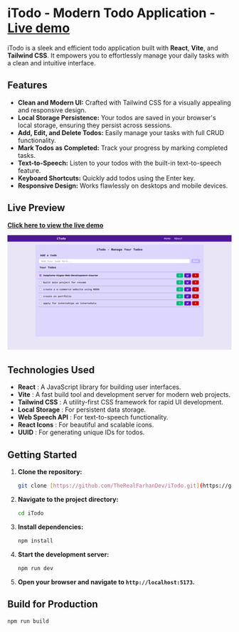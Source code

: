 # iTodo - Modern Todo Application - [**Live demo**](https://itodo-drab.vercel.app/)

iTodo is a sleek and efficient todo application built with **React**, **Vite**, and **Tailwind CSS**. It empowers you to effortlessly manage your daily tasks with a clean and intuitive interface.

## Features

* **Clean and Modern UI:** Crafted with Tailwind CSS for a visually appealing and responsive design.
* **Local Storage Persistence:** Your todos are saved in your browser's local storage, ensuring they persist across sessions.
* **Add, Edit, and Delete Todos:** Easily manage your tasks with full CRUD functionality.
* **Mark Todos as Completed:** Track your progress by marking completed tasks.
* **Text-to-Speech:** Listen to your todos with the built-in text-to-speech feature.
* **Keyboard Shortcuts:** Quickly add todos using the Enter key.
* **Responsive Design:** Works flawlessly on desktops and mobile devices.

## Live Preview

[**Click here to view the live demo**](https://itodo-drab.vercel.app/)

![iTodo Screenshot](src/assets/screenshot-iTodo.png)

## Technologies Used

* **React** : A JavaScript library for building user interfaces.
* **Vite** : A fast build tool and development server for modern web projects.
* **Tailwind CSS** : A utility-first CSS framework for rapid UI development.
* **Local Storage** : For persistent data storage.
* **Web Speech API** : For text-to-speech functionality.
* **React Icons** : For beautiful and scalable icons.
* **UUID** : For generating unique IDs for todos.

## Getting Started

1.  **Clone the repository:**

    ```bash
    git clone [https://github.com/TheRealFarhanDev/iTodo.git](https://github.com/TheRealFarhanDev/iTodo.git)
    ```

2.  **Navigate to the project directory:**

    ```bash
    cd iTodo
    ```

3.  **Install dependencies:**

    ```bash
    npm install
    ```

4.  **Start the development server:**

    ```bash
    npm run dev
    ```

5.  **Open your browser and navigate to `http://localhost:5173`.**

## Build for Production

```bash
npm run build
```
